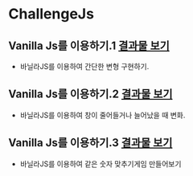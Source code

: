 # ChallengeJs

## Vanilla Js를 이용하기.1 <a href= "https://codesandbox.io/s/day-three-blueprint-forked-s3z10?file=/src/index.js">결과물 보기<a> 
* 바닐라JS를 이용하여 간단한 변형 구현하기.


## Vanilla Js를 이용하기.2 <a href= "https://codesandbox.io/s/empty-blueprint-forked-qlw5w?file=/src/index.js">결과물 보기<a> 
* 바닐라JS를 이용하여 창이 줄어들거나 늘어났을 때 변화.

## Vanilla Js를 이용하기.3 <a href= "https://codesandbox.io/s/empty-blueprint-forked-6tyb2">결과물 보기<a> 
* 바닐라JS를 이용하여 같은 숫자 맞추기게임 만들어보기